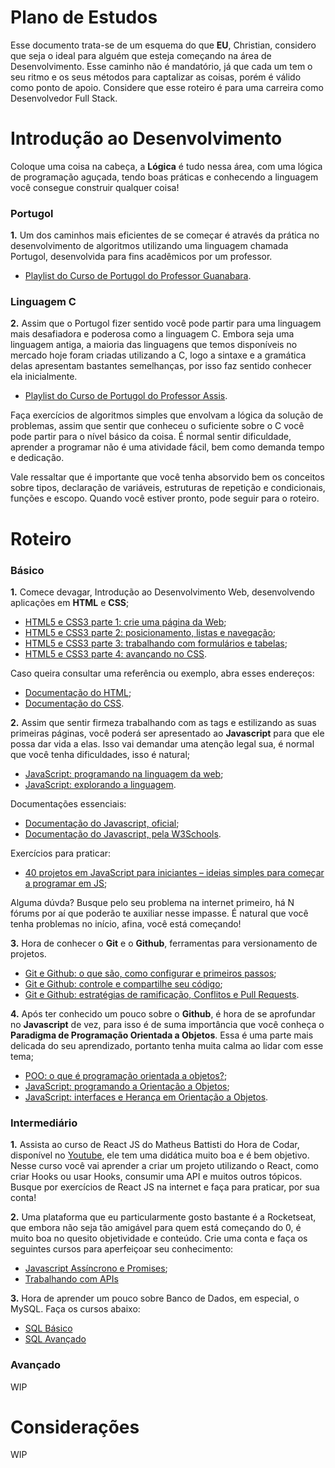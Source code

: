 # Plano de Estudos 

 Esse documento trata-se de um esquema do que **EU**, Christian, considero que seja o ideal para alguém que esteja começando na área de Desenvolvimento. Esse caminho não é mandatório, já que cada um tem o seu ritmo e os seus métodos para captalizar as coisas, porém é válido como ponto de apoio. Considere que esse roteiro é para uma carreira como Desenvolvedor Full Stack.
  
# Introdução ao Desenvolvimento

Coloque uma coisa na cabeça, a **Lógica** é tudo nessa área, com uma lógica de programação aguçada, tendo boas práticas e conhecendo a linguagem você consegue construir qualquer coisa!

 ### Portugol
 **1.** Um dos caminhos mais eficientes de se começar é através da prática no desenvolvimento de algoritmos utilizando uma linguagem chamada Portugol, desenvolvida para fins acadêmicos por um professor. 
 * [Playlist do Curso de Portugol do Professor Guanabara](https://youtu.be/8mei6uVttho?si=J-JY99LJAl89cUsA).

### Linguagem C
**2.**  Assim que o Portugol fizer sentido você pode partir para uma linguagem mais desafiadora e poderosa como a linguagem C. Embora seja uma linguagem antiga, a maioria das linguagens que temos disponíveis no mercado hoje foram criadas utilizando a C, logo a sintaxe e a gramática delas apresentam bastantes semelhanças, por isso faz sentido conhecer ela inicialmente.
 * [Playlist do Curso de Portugol do Professor Assis](https://youtube.com/playlist?list=PLbEOwbQR9lqxHno2S-IiG9-lePyRNOO_E&si=lqq9T4YWw6-4gOkj).

Faça exercícios de algoritmos simples que envolvam a lógica da solução de problemas, assim que sentir que conheceu o suficiente sobre o C você pode partir para o nível básico da coisa. É normal sentir dificuldade, aprender a programar não é uma atividade fácil, bem como demanda tempo e dedicação.

Vale ressaltar que é importante que você tenha absorvido bem os conceitos sobre tipos, declaração de variáveis, estruturas de repetição e condicionais, funções e escopo. Quando você estiver pronto, pode seguir para o roteiro.

# Roteiro
  ### Básico
  **1.**  Comece devagar, Introdução ao Desenvolvimento Web, desenvolvendo aplicações em **HTML** e **CSS**;
   * [HTML5 e CSS3 parte 1: crie uma página da Web](https://www.alura.com.br/curso-online-html5-css3-primeiros-passos);
   * [HTML5 e CSS3 parte 2: posicionamento, listas e navegação](https://cursos.alura.com.br/course/html5-css3-posicionamento-listas-navegacao);
   * [HTML5 e CSS3 parte 3: trabalhando com formulários e tabelas](https://cursos.alura.com.br/course/html5-css3-formularios-tabelas);
   * [HTML5 e CSS3 parte 4: avançando no CSS](https://cursos.alura.com.br/course/html5-css3-avancando-css).
   
   Caso queira consultar uma referência ou exemplo, abra esses endereços:
   * [Documentação do HTML](https://www.w3schools.com/html/default.asp);
   * [Documentação do CSS](https://www.w3schools.com/css/default.asp).
  
  **2.**  Assim que sentir firmeza trabalhando com as tags e estilizando as suas primeiras páginas, você poderá ser apresentado ao **Javascript** para que ele possa dar vida a elas. Isso vai demandar uma atenção legal sua, é normal que você tenha dificuldades, isso é natural;
   * [JavaScript: programando na linguagem da web](https://cursos.alura.com.br/course/javascript-programando-na-linguagem-web);
   * [JavaScript: explorando a linguagem](https://cursos.alura.com.br/course/javascript-introducao).
   
   Documentações essenciais:
   * [Documentação do Javascript, oficial](https://developer.mozilla.org/en-US/docs/Web/JavaScript);
   * [Documentação do Javascript, pela W3Schools](https://www.w3schools.com/js/default.asp).
   
   Exercícios para praticar:
   * [40 projetos em JavaScript para iniciantes – ideias simples para começar a programar em JS](https://www.freecodecamp.org/portuguese/news/40-projetos-em-javascript-para-iniciantes-ideias-simples-para-comecar-a-programar-em-js/#como-criar-um-contador);
   
   Alguma dúvda? Busque pelo seu problema na internet primeiro, há N fórums por aí que poderão te auxiliar nesse impasse. É natural que você tenha problemas no início, afina, você está começando! 
   
  **3.** Hora de conhecer o **Git** e o **Github**, ferramentas para versionamento de projetos.
  * [Git e Github: o que são, como configurar e primeiros passos](https://www.alura.com.br/artigos/o-que-e-git-github);
  * [Git e Github: controle e compartilhe seu código](https://cursos.alura.com.br/course/git-github-controle-de-versao);
  * [Git e Github: estratégias de ramificação, Conflitos e Pull Requests](https://cursos.alura.com.br/course/git-github-branching-conflitos-pull-requests).
  
  **4.**  Após ter conhecido um pouco sobre o **Github**, é hora de se aprofundar no **Javascript** de vez, para isso é de suma importância que você conheça o **Paradigma de Programação Orientada a Objetos**. Essa é uma parte mais delicada do seu aprendizado, portanto tenha muita calma ao lidar com esse tema;
   * [POO: o que é programação orientada a objetos?](https://www.alura.com.br/artigos/poo-programacao-orientada-a-objetos);
   * [JavaScript: programando a Orientação a Objetos](https://cursos.alura.com.br/course/javascritpt-orientacao-objetos);
   * [JavaScript: interfaces e Herança em Orientação a Objetos](https://cursos.alura.com.br/course/javascript-polimorfismo).
   
  ### Intermediário
  **1.** Assista ao curso de React JS do Matheus Battisti do Hora de Codar, disponível no [Youtube](https://youtube.com/playlist?list=PLnDvRpP8BneyVA0SZ2okm-QBojomniQVO), ele tem uma didática muito boa e é bem objetivo. Nesse curso você vai aprender a criar um projeto utilizando o React, como criar Hooks ou usar Hooks, consumir uma API e muitos outros tópicos. Busque por exercícios de React JS na internet e faça para praticar, por sua conta!
  
  **2.** Uma plataforma que eu particularmente gosto bastante é a Rocketseat, que embora não seja tão amigável para quem está começando do 0, é muito boa no quesito objetividade e conteúdo. Crie uma conta e faça os seguintes cursos para aperfeiçoar seu conhecimento:
  * [Javascript Assíncrono e Promises](https://app.rocketseat.com.br/discover/course/javascript-assincrono-e-promises);
  * [Trabalhando com APIs](https://app.rocketseat.com.br/discover/course/trabalhando-com-apis)
  
  **3.** Hora de aprender um pouco sobre Banco de Dados, em especial, o MySQL. Faça os cursos abaixo:
  * [SQL Básico](https://app.rocketseat.com.br/discover/course/sql)
  * [SQL Avançado](https://app.rocketseat.com.br/discover/course/sql-avancado)
  ### Avançado 
  WIP

# Considerações
WIP
